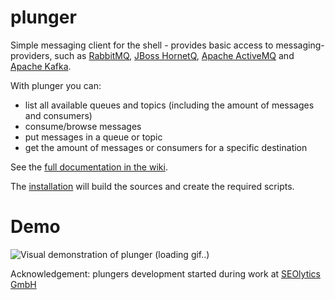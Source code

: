plunger
=======

Simple messaging client for the shell - provides basic access to messaging-providers, such as [RabbitMQ](https://www.rabbitmq.com), [JBoss HornetQ](http://www.jboss.org/hornetq), [Apache ActiveMQ](http://activemq.apache.org) and [Apache Kafka](http://kafka.apache.org).

With plunger you can:
- list all available queues and topics (including the amount of messages and consumers)
- consume/browse messages
- put messages in a queue or topic
- get the amount of messages or consumers for a specific destination


See the [full documentation in the wiki](https://github.com/galan/plunger/wiki).

The [installation](https://github.com/galan/plunger/wiki/Building-plunger) will build the sources and create the required scripts.

Demo
====
![Visual demonstration of plunger (loading gif..)](https://github.com/galan/plunger/raw/master/plunger-support/tty-plunger.gif)

Acknowledgement: plungers development started during work at [SEOlytics GmbH](http://www.seolytics.com)

